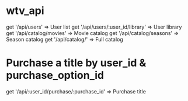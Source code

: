 # wtv_api

  get '/api/users' => User list
  get '/api/users/:user_id/library' => User library
  get '/api/catalog/movies' => Movie catalog
  get '/api/catalog/seasons' => Season catalog
  get '/api/catalog/' => Full catalog
  # Purchase a title by user_id & purchase_option_id
  get '/api/:user_id/purchase/:purchase_id' => Purchase title
